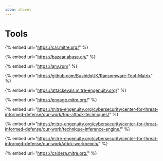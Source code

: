 ```yaml
---
icon: shovel
---
```


# Tools

{% embed url="https://car.mitre.org/" %}

{% embed url="https://bazaar.abuse.ch/" %}

{% embed url="https://any.run/" %}

{% embed url="https://github.com/BushidoUK/Ransomware-Tool-Matrix" %}

{% embed url="https://attackevals.mitre-engenuity.org/" %}

{% embed url="https://engage.mitre.org/" %}

{% embed url="https://mitre-engenuity.org/cybersecurity/center-for-threat-informed-defense/our-work/top-attack-techniques/" %}

{% embed url="https://mitre-engenuity.org/cybersecurity/center-for-threat-informed-defense/our-work/technique-inference-engine/" %}

{% embed url="https://mitre-engenuity.org/cybersecurity/center-for-threat-informed-defense/our-work/attck-workbench/" %}

{% embed url="https://caldera.mitre.org/" %}
